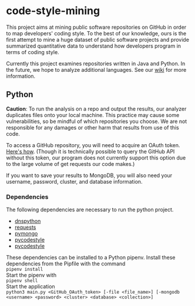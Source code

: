 # code-style-mining
This project aims at mining public software repositories on GitHub in order to map developers' coding style. To the best of our knowledge, ours is the first attempt to mine a huge dataset of public software projects and provide summarized quantitative data to understand how developers program in terms of coding style.

Currently this project examines repositories written in Java and Python. In the future, we hope to analyze additional languages. See our [wiki](https://github.com/bcdasilv/code-style-mining/wiki) for more information.

## Python
**Caution**: To run the analysis on a repo and output the results, our analyzer duplicates files onto your local machine. This practice may cause some vulnerabilities, so be mindful of which repositories you choose. We are not responsible for any damages or other harm that results from use of this code.

To access a GitHub repository, you will need to acquire an OAuth token. [Here's how](https://help.github.com/articles/creating-a-personal-access-token-for-the-command-line/). (Though it is technically possible to query the GitHub API without this token, our program does not currently support this option due to the large volume of get requests our code makes.)

If you want to save your results to MongoDB, you will also need your username, password, cluster, and database information.

### Dependencies
The following dependencies are necessary to run the python project. 
* [dnspython](http://www.dnspython.org/)
* [requests](http://docs.python-requests.org)
* [pymongo](https://api.mongodb.com/python/current/)
* [pycodestyle](https://pypi.org/project/pycodestyle/)   
* [pycodestyle](https://docs.pytest.org/en/latest/)

These dependencies can be installed to a Python pipenv.
Install these dependencies from the Pipfile with the command   
```pipenv install```   
Start the pipenv with   
```pipenv shell```   
Start the application   
```python3 main.py <GitHub_OAuth_token> [-file <file_name>] [-mongodb <username> <password> <cluster> <database> <collection>]```
